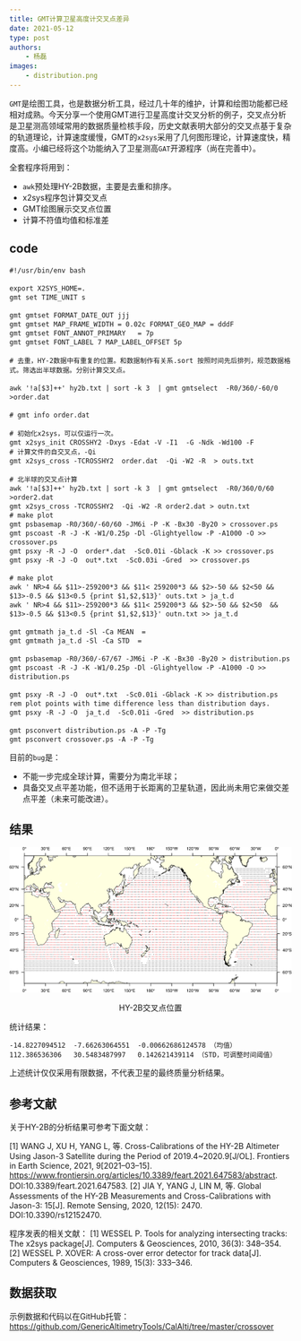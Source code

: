 ```yaml
---
title: GMT计算卫星高度计交叉点差异
date: 2021-05-12
type: post
authors:
    - 杨磊
images:
    - distribution.png
---
```


`GMT`是绘图工具，也是数据分析工具，经过几十年的维护，计算和绘图功能都已经相对成熟。今天分享一个使用GMT进行卫星高度计交叉分析的例子，交叉点分析是卫星测高领域常用的数据质量检核手段，历史文献表明大部分的交叉点基于复杂的轨道理论，计算速度缓慢，GMT的`x2sys`采用了几何图形理论，计算速度快，精度高。小编已经将这个功能纳入了卫星测高`GAT`开源程序（尚在完善中）。

全套程序将用到：

- `awk`预处理HY-2B数据，主要是去重和排序。
- x2sys程序包计算交叉点
- GMT绘图展示交叉点位置
- 计算不符值均值和标准差


## code
```
#!/usr/bin/env bash

export X2SYS_HOME=.
gmt set TIME_UNIT s

gmt gmtset FORMAT_DATE_OUT jjj
gmt gmtset MAP_FRAME_WIDTH = 0.02c FORMAT_GEO_MAP = dddF
gmt gmtset FONT_ANNOT_PRIMARY	= 7p
gmt gmtset FONT_LABEL 7 MAP_LABEL_OFFSET 5p

# 去重，HY-2数据中有重复的位置。和数据制作有关系.sort 按照时间先后排列，规范数据格式。筛选出半球数据。分别计算交叉点。

awk '!a[$3]++' hy2b.txt | sort -k 3  | gmt gmtselect  -R0/360/-60/0 >order.dat

# gmt info order.dat

# 初始化x2sys，可以仅运行一次。
gmt x2sys_init CROSSHY2 -Dxys -Edat -V -I1  -G -Ndk -Wd100 -F 
# 计算文件的自交叉点，-Qi
gmt x2sys_cross -TCROSSHY2  order.dat  -Qi -W2 -R  > outs.txt

# 北半球的交叉点计算
awk '!a[$3]++' hy2b.txt | sort -k 3  | gmt gmtselect  -R0/360/0/60 >order2.dat
gmt x2sys_cross -TCROSSHY2  -Qi -W2 -R order2.dat > outn.txt
# make plot
gmt psbasemap -R0/360/-60/60 -JM6i -P -K -Bx30 -By20 > crossover.ps
gmt pscoast -R -J -K -W1/0.25p -Dl -Glightyellow -P -A1000 -O >> crossover.ps
gmt psxy -R -J -O  order*.dat  -Sc0.01i -Gblack -K >> crossover.ps
gmt psxy -R -J -O  out*.txt  -Sc0.03i -Gred  >> crossover.ps

# make plot
awk ' NR>4 && $11>-259200*3 && $11< 259200*3 && $2>-50 && $2<50 && $13>-0.5 && $13<0.5 {print $1,$2,$13}' outs.txt > ja_t.d
awk ' NR>4 && $11>-259200*3 && $11< 259200*3 && $2>-50 && $2<50  && $13>-0.5 && $13<0.5 {print $1,$2,$13}' outn.txt >> ja_t.d

gmt gmtmath ja_t.d -Sl -Ca MEAN  = 
gmt gmtmath ja_t.d -Sl -Ca STD  = 

gmt psbasemap -R0/360/-67/67 -JM6i -P -K -Bx30 -By20 > distribution.ps
gmt pscoast -R -J -K -W1/0.25p -Dl -Glightyellow -P -A1000 -O >> distribution.ps

gmt psxy -R -J -O  out*.txt  -Sc0.01i -Gblack -K >> distribution.ps
rem plot points with time difference less than distribution days.
gmt psxy -R -J -O  ja_t.d  -Sc0.01i -Gred  >> distribution.ps

gmt psconvert distribution.ps -A -P -Tg
gmt psconvert crossover.ps -A -P -Tg

```

目前的`bug`是：

- 不能一步完成全球计算，需要分为南北半球；
- 具备交叉点平差功能，但不适用于长距离的卫星轨道，因此尚未用它来做交差点平差（未来可能改进）。

## 结果

![](distribution.png)
<center>HY-2B交叉点位置</center>

统计结果：
```
-14.8227094512  -7.66263064551  -0.00662686124578 （均值）
112.386536306   30.5483487997   0.142621439114 （STD，可调整时间阈值）
```
上述统计仅仅采用有限数据，不代表卫星的最终质量分析结果。

## 参考文献

关于HY-2B的分析结果可参考下面文献：

[1] WANG J, XU H, YANG L, 等. Cross-Calibrations of the HY-2B Altimeter Using Jason-3 Satellite during the Period of 2019.4~2020.9[J/OL]. Frontiers in Earth Science, 2021, 9[2021–03–15]. https://www.frontiersin.org/articles/10.3389/feart.2021.647583/abstract. DOI:10.3389/feart.2021.647583.
[2] JIA Y, YANG J, LIN M, 等. Global Assessments of the HY-2B Measurements and Cross-Calibrations with Jason-3: 15[J]. Remote Sensing, 2020, 12(15): 2470. DOI:10.3390/rs12152470.

程序发表的相关文献：
[1] WESSEL P. Tools for analyzing intersecting tracks: The x2sys package[J]. Computers & Geosciences, 2010, 36(3): 348–354.
[2] WESSEL P. XOVER: A cross-over error detector for track data[J]. Computers & Geosciences, 1989, 15(3): 333–346.


## 数据获取

示例数据和代码以在GitHub托管：
https://github.com/GenericAltimetryTools/CalAlti/tree/master/crossover
